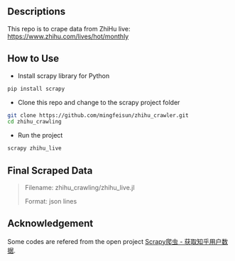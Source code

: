 ## Descriptions
This repo is to crape data from ZhiHu live: https://www.zhihu.com/lives/hot/monthly

## How to Use
* Install scrapy library for Python
``` python
pip install scrapy
```
* Clone this repo and change to the scrapy project folder
``` bash
git clone https://github.com/mingfeisun/zhihu_crawler.git
cd zhihu_crawling
```
* Run the project
``` bash
scrapy zhihu_live
```

## Final Scraped Data
> Filename: zhihu_crawling/zhihu_live.jl
> 
> Format: json lines

## Acknowledgement
Some codes are refered from the open project [Scrapy爬虫 - 获取知乎用户数据](https://github.com/ansenhuang/scrapy-zhihu-users).
